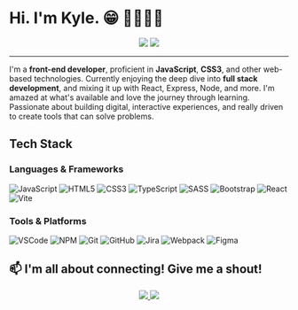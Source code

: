 # Hi. I'm Kyle. 😁 🤜🏼🤛🏼
<div align="center">
    <img src="https://img.shields.io/badge/Frontend-Developer-blue?style=for-the-badge" />
    <img src="https://img.shields.io/badge/Designer-orange?style=for-the-badge&logo=adobe" />
</div>

---

I'm a **front-end developer**, proficient in **JavaScript**, **CSS3**, and other web-based technologies. Currently enjoying the deep dive into **full stack development**, and mixing it up with React, Express, Node, and more. I'm amazed at what's available and love the journey through learning. Passionate about building digital, interactive experiences, and really driven to create tools that can solve problems.

## Tech Stack

### Languages & Frameworks
![JavaScript](https://img.shields.io/badge/-JavaScript-F7DF1E?logo=javascript&logoColor=blue&style=flat-square)
![HTML5](https://img.shields.io/badge/-HTML5-E34F26?logo=html5&logoColor=white&style=flat-square)
![CSS3](https://img.shields.io/badge/-CSS3-1572B6?logo=css3&logoColor=white&style=flat-square)
![TypeScript](https://img.shields.io/badge/-TypeScript-007ACC?logo=typescript&logoColor=white&style=flat-square)
![SASS](https://img.shields.io/badge/-SASS-CC6699?logo=sass&logoColor=white&style=flat-square)
![Bootstrap](https://img.shields.io/badge/-Bootstrap-563D7C?logo=bootstrap&logoColor=white&style=flat-square)
![React](https://img.shields.io/badge/-React-61DAFB?logo=react&logoColor=grey&style=flat-square)
![Vite](https://img.shields.io/badge/-Vite-646CFF?logo=vite&logoColor=white&style=flat-square)

### Tools & Platforms
![VSCode](https://img.shields.io/badge/-VSCode-007ACC?logo=visual-studio-code&logoColor=white&style=flat-square)
![NPM](https://img.shields.io/badge/-NPM-CB3837?logo=npm&logoColor=white&style=flat-square)
![Git](https://img.shields.io/badge/-Git-F05032?logo=git&logoColor=white&style=flat-square)
![GitHub](https://img.shields.io/badge/-GitHub-181717?logo=github&logoColor=white&style=flat-square)
![Jira](https://img.shields.io/badge/-Jira-0052CC?logo=jira&logoColor=white&style=flat-square)
![Webpack](https://img.shields.io/badge/-Webpack-8DD6F9?logo=webpack&logoColor=white&style=flat-square)
![Figma](https://img.shields.io/badge/-Figma-F24E1E?logo=figma&logoColor=white&style=flat-square)

## 📫 I'm all about connecting! Give me a shout!

<p align="center">
  <a href="https://www.linkedin.com/in/kyleroberts">
    <img src="https://img.shields.io/badge/-LinkedIn-0A66C2?logo=linkedin&logoColor=white&style=for-the-badge">
  </a>
  <a href="https://www.kyleroberts.com">
    <img src="https://img.shields.io/badge/-Portfolio-1DA1F2?logoColor=white&style=for-the-badge">
  </a>
</p>
